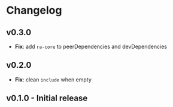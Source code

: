 # Changelog

## v0.3.0

-   **Fix**: add `ra-core` to peerDependencies and devDependencies

## v0.2.0

-   **Fix**: clean `include` when empty

## v0.1.0 - Initial release
